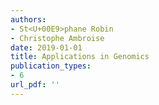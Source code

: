 ```yaml
---
authors: 
- St<U+00E9>phane Robin
- Christophe Ambroise
date: 2019-01-01
title: Applications in Genomics
publication_types:
- 6
url_pdf: ''
---
```

